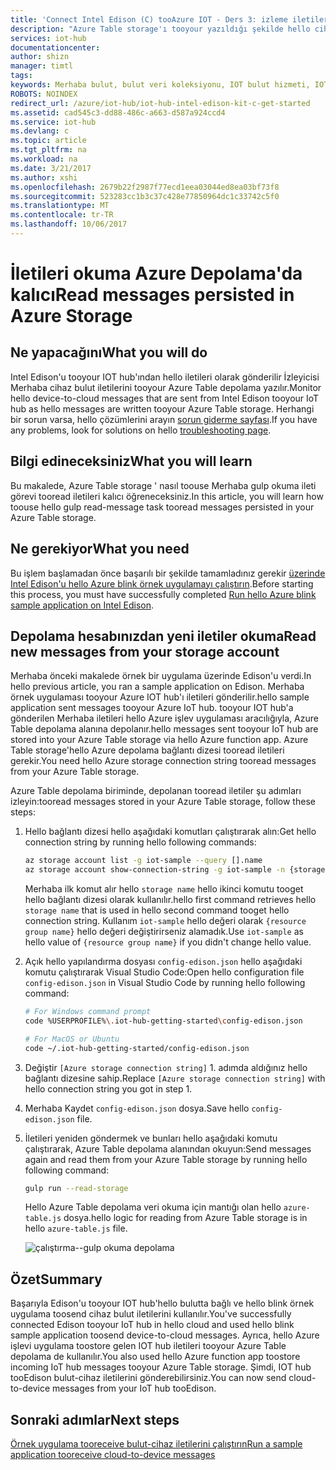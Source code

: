 ```yaml
---
title: 'Connect Intel Edison (C) tooAzure IOT - Ders 3: izleme iletileri | Microsoft Docs'
description: "Azure Table storage'ı tooyour yazıldığı şekilde hello cihaz bulut iletilerini izleyin."
services: iot-hub
documentationcenter: 
author: shizn
manager: timtl
tags: 
keywords: Merhaba bulut, bulut veri koleksiyonu, IOT bulut hizmeti, IOT veri verileri
ROBOTS: NOINDEX
redirect_url: /azure/iot-hub/iot-hub-intel-edison-kit-c-get-started
ms.assetid: cad545c3-dd88-486c-a663-d587a924ccd4
ms.service: iot-hub
ms.devlang: c
ms.topic: article
ms.tgt_pltfrm: na
ms.workload: na
ms.date: 3/21/2017
ms.author: xshi
ms.openlocfilehash: 2679b22f2987f77ecd1eea03044ed8ea03bf73f8
ms.sourcegitcommit: 523283cc1b3c37c428e77850964dc1c33742c5f0
ms.translationtype: MT
ms.contentlocale: tr-TR
ms.lasthandoff: 10/06/2017
---
```

# <a name="read-messages-persisted-in-azure-storage"></a><span data-ttu-id="0cec2-104">İletileri okuma Azure Depolama'da kalıcı</span><span class="sxs-lookup"><span data-stu-id="0cec2-104">Read messages persisted in Azure Storage</span></span>
## <a name="what-you-will-do"></a><span data-ttu-id="0cec2-105">Ne yapacağını</span><span class="sxs-lookup"><span data-stu-id="0cec2-105">What you will do</span></span>
<span data-ttu-id="0cec2-106">Intel Edison'u tooyour IOT hub'ından hello iletileri olarak gönderilir İzleyicisi Merhaba cihaz bulut iletilerini tooyour Azure Table depolama yazılır.</span><span class="sxs-lookup"><span data-stu-id="0cec2-106">Monitor hello device-to-cloud messages that are sent from Intel Edison tooyour IoT hub as hello messages are written tooyour Azure Table storage.</span></span> <span data-ttu-id="0cec2-107">Herhangi bir sorun varsa, hello çözümlerini arayın [sorun giderme sayfası][troubleshooting].</span><span class="sxs-lookup"><span data-stu-id="0cec2-107">If you have any problems, look for solutions on hello [troubleshooting page][troubleshooting].</span></span>

## <a name="what-you-will-learn"></a><span data-ttu-id="0cec2-108">Bilgi edineceksiniz</span><span class="sxs-lookup"><span data-stu-id="0cec2-108">What you will learn</span></span>
<span data-ttu-id="0cec2-109">Bu makalede, Azure Table storage ' nasıl toouse Merhaba gulp okuma ileti görevi tooread iletileri kalıcı öğreneceksiniz.</span><span class="sxs-lookup"><span data-stu-id="0cec2-109">In this article, you will learn how toouse hello gulp read-message task tooread messages persisted in your Azure Table storage.</span></span>

## <a name="what-you-need"></a><span data-ttu-id="0cec2-110">Ne gerekiyor</span><span class="sxs-lookup"><span data-stu-id="0cec2-110">What you need</span></span>
<span data-ttu-id="0cec2-111">Bu işlem başlamadan önce başarılı bir şekilde tamamladınız gerekir [üzerinde Intel Edison'u hello Azure blink örnek uygulamayı çalıştırın][run-the-azure-blink-sample-application-on-intel-edison].</span><span class="sxs-lookup"><span data-stu-id="0cec2-111">Before starting this process, you must have successfully completed [Run hello Azure blink sample application on Intel Edison][run-the-azure-blink-sample-application-on-intel-edison].</span></span>

## <a name="read-new-messages-from-your-storage-account"></a><span data-ttu-id="0cec2-112">Depolama hesabınızdan yeni iletiler okuma</span><span class="sxs-lookup"><span data-stu-id="0cec2-112">Read new messages from your storage account</span></span>
<span data-ttu-id="0cec2-113">Merhaba önceki makalede örnek bir uygulama üzerinde Edison'u verdi.</span><span class="sxs-lookup"><span data-stu-id="0cec2-113">In hello previous article, you ran a sample application on Edison.</span></span> <span data-ttu-id="0cec2-114">Merhaba örnek uygulaması tooyour Azure IOT hub'ı iletileri gönderilir.</span><span class="sxs-lookup"><span data-stu-id="0cec2-114">hello sample application sent messages tooyour Azure IoT hub.</span></span> <span data-ttu-id="0cec2-115">tooyour IOT hub'a gönderilen Merhaba iletileri hello Azure işlev uygulaması aracılığıyla, Azure Table depolama alanına depolanır.</span><span class="sxs-lookup"><span data-stu-id="0cec2-115">hello messages sent tooyour IoT hub are stored into your Azure Table storage via hello Azure function app.</span></span> <span data-ttu-id="0cec2-116">Azure Table storage'hello Azure depolama bağlantı dizesi tooread iletileri gerekir.</span><span class="sxs-lookup"><span data-stu-id="0cec2-116">You need hello Azure storage connection string tooread messages from your Azure Table storage.</span></span>

<span data-ttu-id="0cec2-117">Azure Table depolama biriminde, depolanan tooread iletiler şu adımları izleyin:</span><span class="sxs-lookup"><span data-stu-id="0cec2-117">tooread messages stored in your Azure Table storage, follow these steps:</span></span>

1. <span data-ttu-id="0cec2-118">Hello bağlantı dizesi hello aşağıdaki komutları çalıştırarak alın:</span><span class="sxs-lookup"><span data-stu-id="0cec2-118">Get hello connection string by running hello following commands:</span></span>

   ```bash
   az storage account list -g iot-sample --query [].name
   az storage account show-connection-string -g iot-sample -n {storage name}
   ```

   <span data-ttu-id="0cec2-119">Merhaba ilk komut alır hello `storage name` hello ikinci komutu tooget hello bağlantı dizesi olarak kullanılır.</span><span class="sxs-lookup"><span data-stu-id="0cec2-119">hello first command retrieves hello `storage name` that is used in hello second command tooget hello connection string.</span></span> <span data-ttu-id="0cec2-120">Kullanım `iot-sample` hello değeri olarak `{resource group name}` hello değeri değiştirirseniz alamadık.</span><span class="sxs-lookup"><span data-stu-id="0cec2-120">Use `iot-sample` as hello value of `{resource group name}` if you didn't change hello value.</span></span>
2. <span data-ttu-id="0cec2-121">Açık hello yapılandırma dosyası `config-edison.json` hello aşağıdaki komutu çalıştırarak Visual Studio Code:</span><span class="sxs-lookup"><span data-stu-id="0cec2-121">Open hello configuration file `config-edison.json` in Visual Studio Code by running hello following command:</span></span>

   ```bash
   # For Windows command prompt
   code %USERPROFILE%\.iot-hub-getting-started\config-edison.json

   # For MacOS or Ubuntu
   code ~/.iot-hub-getting-started/config-edison.json
   ```
3. <span data-ttu-id="0cec2-122">Değiştir `[Azure storage connection string]` 1. adımda aldığınız hello bağlantı dizesine sahip.</span><span class="sxs-lookup"><span data-stu-id="0cec2-122">Replace `[Azure storage connection string]` with hello connection string you got in step 1.</span></span>
4. <span data-ttu-id="0cec2-123">Merhaba Kaydet `config-edison.json` dosya.</span><span class="sxs-lookup"><span data-stu-id="0cec2-123">Save hello `config-edison.json` file.</span></span>
5. <span data-ttu-id="0cec2-124">İletileri yeniden göndermek ve bunları hello aşağıdaki komutu çalıştırarak, Azure Table depolama alanından okuyun:</span><span class="sxs-lookup"><span data-stu-id="0cec2-124">Send messages again and read them from your Azure Table storage by running hello following command:</span></span>

   ```bash
   gulp run --read-storage
   ```

   <span data-ttu-id="0cec2-125">Hello Azure Table depolama veri okuma için mantığı olan hello `azure-table.js` dosya.</span><span class="sxs-lookup"><span data-stu-id="0cec2-125">hello logic for reading from Azure Table storage is in hello `azure-table.js` file.</span></span>

   ![çalıştırma--gulp okuma depolama][gulp run]

## <a name="summary"></a><span data-ttu-id="0cec2-127">Özet</span><span class="sxs-lookup"><span data-stu-id="0cec2-127">Summary</span></span>
<span data-ttu-id="0cec2-128">Başarıyla Edison'u tooyour IOT hub'hello bulutta bağlı ve hello blink örnek uygulama toosend cihaz bulut iletilerini kullanılır.</span><span class="sxs-lookup"><span data-stu-id="0cec2-128">You've successfully connected Edison tooyour IoT hub in hello cloud and used hello blink sample application toosend device-to-cloud messages.</span></span> <span data-ttu-id="0cec2-129">Ayrıca, hello Azure işlevi uygulama toostore gelen IOT hub iletileri tooyour Azure Table depolama de kullanılır.</span><span class="sxs-lookup"><span data-stu-id="0cec2-129">You also used hello Azure function app toostore incoming IoT hub messages tooyour Azure Table storage.</span></span> <span data-ttu-id="0cec2-130">Şimdi, IOT hub tooEdison bulut-cihaz iletilerini gönderebilirsiniz.</span><span class="sxs-lookup"><span data-stu-id="0cec2-130">You can now send cloud-to-device messages from your IoT hub tooEdison.</span></span>

## <a name="next-steps"></a><span data-ttu-id="0cec2-131">Sonraki adımlar</span><span class="sxs-lookup"><span data-stu-id="0cec2-131">Next steps</span></span>
<span data-ttu-id="0cec2-132">[Örnek uygulama tooreceive bulut-cihaz iletilerini çalıştırın][receive-cloud-to-device-messages]</span><span class="sxs-lookup"><span data-stu-id="0cec2-132">[Run a sample application tooreceive cloud-to-device messages][receive-cloud-to-device-messages]</span></span>
<!-- Images and links -->

[troubleshooting]: iot-hub-intel-edison-kit-c-troubleshooting.md
[run-the-azure-blink-sample-application-on-intel-edison]: iot-hub-intel-edison-kit-c-lesson3-run-azure-blink.md
[gulp run]: media/iot-hub-intel-edison-lessons/lesson3/gulp_read_message_c.png
[receive-cloud-to-device-messages]: iot-hub-intel-edison-kit-c-lesson4-send-cloud-to-device-messages.md